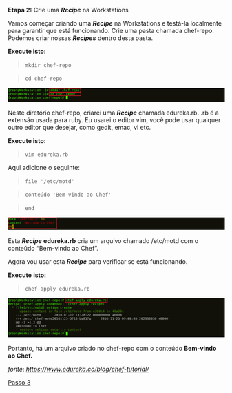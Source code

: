 **Etapa 2:** Crie uma **_Recipe_** na Workstations

Vamos começar criando uma **_Recipe_** na Workstations e testá-la localmente para garantir que está funcionando. Crie uma pasta chamada chef-repo. Podemos criar nossas  _**Recipes**_ dentro desta pasta.

**Execute isto:**


>`mkdir chef-repo`

>`cd chef-repo`

![chef-repo - Chef Tutorial](images/chef-02-01.png)

Neste diretório chef-repo, criarei uma **_Recipe_** chamada edureka.rb. .rb é a extensão usada para ruby. Eu usarei o editor vim, você pode usar qualquer outro editor que desejar, como gedit, emac, vi etc.

**Execute isto:**

>`vim edureka.rb`

Aqui adicione o seguinte:

>`file '/etc/motd'`

>`conteúdo 'Bem-vindo ao Chef'`

>`end`

![Recipe Content - Chef Tutorial ](images/chef-02-02.png)

Esta **_Recipe_** **e****dureka****.rb** cria um arquivo chamado /etc/motd com o conteúdo “Bem-vindo ao Chef”.

Agora vou usar esta **_Recipe_** para verificar se está funcionando.

**Execute** **isto:**

>`chef-apply edureka.rb`

![ Aplicar **_Recipe_** Motd - Tutorial do Chef](images/chef-02-03.png)

Portanto, há um arquivo criado no chef-repo com o conteúdo **Bem-vindo ao Chef.**

_fonte_: _https://www.edureka.co/blog/chef-tutorial/_

[Passo 3](03-steps.md)